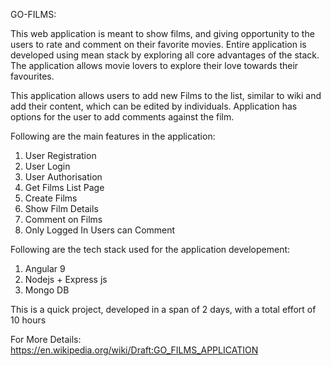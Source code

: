 
GO-FILMS:

This web application is meant to show films, and giving opportunity to the users to rate and comment on their favorite movies.
Entire application is developed using mean stack by exploring all core advantages of the stack. The application allows movie 
lovers to explore their love towards their favourites.

This application allows users to add new Films to the list, similar to wiki and add their content, which can be edited by 
individuals. Application has options for the user to add comments against the film. 

Following are the main features in the application:

1. User Registration
2. User Login
3. User Authorisation
3. Get Films List Page
4. Create Films
5. Show Film Details
6. Comment on Films
7. Only Logged In Users can Comment

Following are the tech stack used for the application developement:

1. Angular 9
2. Nodejs + Express js
3. Mongo DB


This is a quick project, developed in a span of 2 days, with a total effort of 10 hours


For More Details: https://en.wikipedia.org/wiki/Draft:GO_FILMS_APPLICATION
